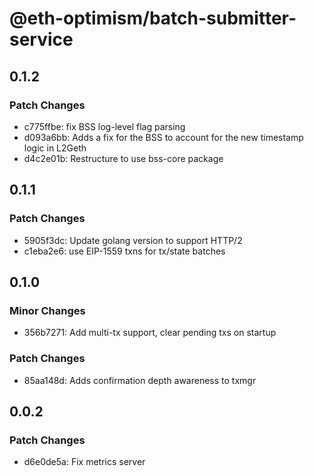 # @eth-optimism/batch-submitter-service

## 0.1.2

### Patch Changes

- c775ffbe: fix BSS log-level flag parsing
- d093a6bb: Adds a fix for the BSS to account for the new timestamp logic in L2Geth
- d4c2e01b: Restructure to use bss-core package

## 0.1.1

### Patch Changes

- 5905f3dc: Update golang version to support HTTP/2
- c1eba2e6: use EIP-1559 txns for tx/state batches

## 0.1.0

### Minor Changes

- 356b7271: Add multi-tx support, clear pending txs on startup

### Patch Changes

- 85aa148d: Adds confirmation depth awareness to txmgr

## 0.0.2

### Patch Changes

- d6e0de5a: Fix metrics server
